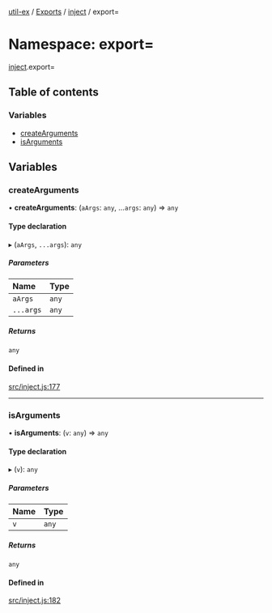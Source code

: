 [util-ex](../README.md) / [Exports](../modules.md) / [inject](inject.md) / export=

# Namespace: export=

[inject](inject.md).export=

## Table of contents

### Variables

- [createArguments](inject.export_.md#createarguments)
- [isArguments](inject.export_.md#isarguments)

## Variables

### createArguments

• **createArguments**: (`aArgs`: `any`, ...`args`: `any`) => `any`

#### Type declaration

▸ (`aArgs`, `...args`): `any`

##### Parameters

| Name | Type |
| :------ | :------ |
| `aArgs` | `any` |
| `...args` | `any` |

##### Returns

`any`

#### Defined in

[src/inject.js:177](https://github.com/snowyu/util-ex.js/blob/0666556/src/inject.js#L177)

___

### isArguments

• **isArguments**: (`v`: `any`) => `any`

#### Type declaration

▸ (`v`): `any`

##### Parameters

| Name | Type |
| :------ | :------ |
| `v` | `any` |

##### Returns

`any`

#### Defined in

[src/inject.js:182](https://github.com/snowyu/util-ex.js/blob/0666556/src/inject.js#L182)
